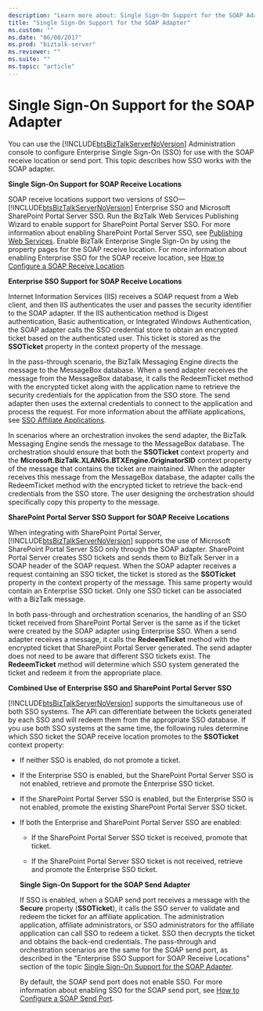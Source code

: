 ```yaml
---
description: "Learn more about: Single Sign-On Support for the SOAP Adapter"
title: "Single Sign-On Support for the SOAP Adapter"
ms.custom: ""
ms.date: "06/08/2017"
ms.prod: "biztalk-server"
ms.reviewer: ""
ms.suite: ""
ms.topic: "article"
---
```

# Single Sign-On Support for the SOAP Adapter
You can use the [!INCLUDE[btsBizTalkServerNoVersion](../includes/btsbiztalkservernoversion-md.md)] Administration console to configure Enterprise Single Sign-On (SSO) for use with the SOAP receive location or send port. This topic describes how SSO works with the SOAP adapter.  
  
 **Single Sign-On Support for SOAP Receive Locations**  
  
 SOAP receive locations support two versions of SSO—[!INCLUDE[btsBizTalkServerNoVersion](../includes/btsbiztalkservernoversion-md.md)] Enterprise SSO and Microsoft SharePoint Portal Server SSO. Run the BizTalk Web Services Publishing Wizard to enable support for SharePoint Portal Server SSO. For more information about enabling SharePoint Portal Server SSO, see [Publishing Web Services](../core/publishing-web-services.md). Enable BizTalk Enterprise Single Sign-On by using the property pages for the SOAP receive location. For more information about enabling Enterprise SSO for the SOAP receive location, see [How to Configure a SOAP Receive Location](../core/how-to-configure-a-soap-receive-location.md).  
  
 **Enterprise SSO Support for SOAP Receive Locations**  
  
 Internet Information Services (IIS) receives a SOAP request from a Web client, and then IIS authenticates the user and passes the security identifier to the SOAP adapter. If the IIS authentication method is Digest authentication, Basic authentication, or Integrated Windows Authentication, the SOAP adapter calls the SSO credential store to obtain an encrypted ticket based on the authenticated user. This ticket is stored as the **SSOTicket** property in the context property of the message.  
  
 In the pass-through scenario, the BizTalk Messaging Engine directs the message to the MessageBox database. When a send adapter receives the message from the MessageBox database, it calls the RedeemTicket method with the encrypted ticket along with the application name to retrieve the security credentials for the application from the SSO store. The send adapter then uses the external credentials to connect to the application and process the request. For more information about the affiliate applications, see [SSO Affiliate Applications](../core/sso-affiliate-applications.md).  
  
 In scenarios where an orchestration invokes the send adapter, the BizTalk Messaging Engine sends the message to the MessageBox database. The orchestration should ensure that both the **SSOTicket** context property and the **Microsoft.BizTalk.XLANGs.BTXEngine.OriginatorSID** context property of the message that contains the ticket are maintained. When the adapter receives this message from the MessageBox database, the adapter calls the RedeemTicket method with the encrypted ticket to retrieve the back-end credentials from the SSO store. The user designing the orchestration should specifically copy this property to the message.  
  
 **SharePoint Portal Server SSO Support for SOAP Receive Locations**  
  
 When integrating with SharePoint Portal Server, [!INCLUDE[btsBizTalkServerNoVersion](../includes/btsbiztalkservernoversion-md.md)] supports the use of Microsoft SharePoint Portal Server SSO only through the SOAP adapter. SharePoint Portal Server creates SSO tickets and sends them to BizTalk Server in a SOAP header of the SOAP request. When the SOAP adapter receives a request containing an SSO ticket, the ticket is stored as the **SSOTicket** property in the context property of the message. This same property would contain an Enterprise SSO ticket. Only one SSO ticket can be associated with a BizTalk message.  
  
 In both pass-through and orchestration scenarios, the handling of an SSO ticket received from SharePoint Portal Server is the same as if the ticket were created by the SOAP adapter using Enterprise SSO. When a send adapter receives a message, it calls the **RedeemTicket** method with the encrypted ticket that SharePoint Portal Server generated. The send adapter does not need to be aware that different SSO tickets exist. The **RedeemTicket** method will determine which SSO system generated the ticket and redeem it from the appropriate place.  
  
 **Combined Use of Enterprise SSO and SharePoint Portal Server SSO**  
  
 [!INCLUDE[btsBizTalkServerNoVersion](../includes/btsbiztalkservernoversion-md.md)] supports the simultaneous use of both SSO systems. The API can differentiate between the tickets generated by each SSO and will redeem them from the appropriate SSO database. If you use both SSO systems at the same time, the following rules determine which SSO ticket the SOAP receive location promotes to the **SSOTicket** context property:  
  
- If neither SSO is enabled, do not promote a ticket.  
  
- If the Enterprise SSO is enabled, but the SharePoint Portal Server SSO is not enabled, retrieve and promote the Enterprise SSO ticket.  
  
- If the SharePoint Portal Server SSO is enabled, but the Enterprise SSO is not enabled, promote the existing SharePoint Portal Server SSO ticket.  
  
- If both the Enterprise and SharePoint Portal Server SSO are enabled:  
  
  -   If the SharePoint Portal Server SSO ticket is received, promote that ticket.  
  
  -   If the SharePoint Portal Server SSO ticket is not received, retrieve and promote the Enterprise SSO ticket.  
  
  **Single Sign-On Support for the SOAP Send Adapter**  
  
  If SSO is enabled, when a SOAP send port receives a message with the **Secure** property (**SSOTicket**), it calls the SSO server to validate and redeem the ticket for an affiliate application. The administration application, affiliate administrators, or SSO administrators for the affiliate application can call SSO to redeem a ticket. SSO then decrypts the ticket and obtains the back-end credentials. The pass-through and orchestration scenarios are the same for the SOAP send port, as described in the "Enterprise SSO Support for SOAP Receive Locations" section of the topic [Single Sign-On Support for the SOAP Adapter](../core/single-sign-on-support-for-the-soap-adapter.md).  
  
  By default, the SOAP send port does not enable SSO. For more information about enabling SSO for the SOAP send port, see [How to Configure a SOAP Send Port](../core/how-to-configure-a-soap-send-port.md).
